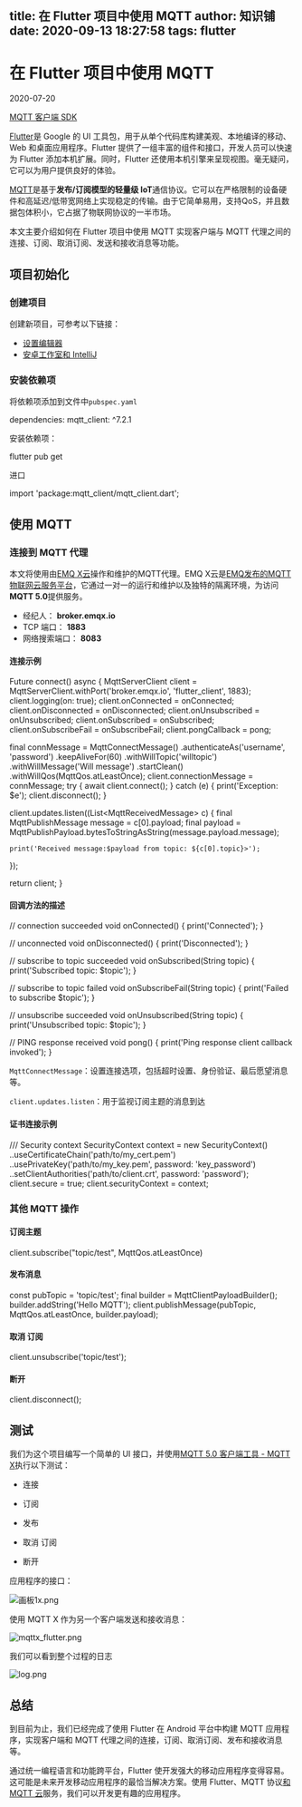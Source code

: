 
title: 在 Flutter 项目中使用 MQTT
author: 知识铺
date: 2020-09-13 18:27:58
tags: flutter
---
  

# 在 Flutter 项目中使用 MQTT

2020-07-20

 [MQTT 客户端 SDK](https://zshipu.com/t?url=/blog/category/mqtt-client-sdk)

[Flutter](https://zshipu.com/t?url=https://flutter.dev/)是 Google 的 UI 工具包，用于从单个代码库构建美观、本地编译的移动、Web 和桌面应用程序。Flutter 提供了一组丰富的组件和接口，开发人员可以快速为 Flutter 添加本机扩展。同时，Flutter 还使用本机引擎来呈现视图。毫无疑问，它可以为用户提供良好的体验。

[MQTT](https://zshipu.com/t?url=https://www.emqx.io/mqtt)是基于**发布/订阅模型的轻量级 IoT**通信协议。它可以在严格限制的设备硬件和高延迟/低带宽网络上实现稳定的传输。由于它简单易用，支持QoS，并且数据包体积小，它占据了物联网协议的一半市场。

本文主要介绍如何在 Flutter 项目中使用 MQTT 实现客户端与 MQTT 代理之间的连接、订阅、取消订阅、发送和接收消息等功能。

## 项目初始化

### 创建项目

创建新项目，可参考以下链接：

*   [设置编辑器](https://zshipu.com/t?url=https://flutter.dev/docs/get-started/editor?tab=androidstudio)
*   [安卓工作室和 IntelliJ](https://zshipu.com/t?url=https://flutter.dev/docs/development/tools/android-studio)

### 安装依赖项

<font _mstmutation="1" _msthash="1169727" _msttexthash="37287419">将依赖项添加到文件中</font>```pubspec.yaml```

 dependencies: 
  mqtt_client: ^7.2.1

安装依赖项：

 flutter pub get

进口

 import 'package:mqtt_client/mqtt_client.dart';

## 使用 MQTT

### 连接到 MQTT 代理

本文将使用由[EMQ X云](https://zshipu.com/t?url=https://www.emqx.io/products/broker)操作和维护的MQTT代理。EMQ X云是[EMQ发布的MQTT物联网](https://zshipu.com/t?url=https://cloud.emqx.io/)[云服务平台](https://zshipu.com/t?url=https://www.emqx.io/)，它通过一对一的运行和维护以及独特的隔离环境，为访问**MQTT 5.0**提供服务。

*   经纪人： **broker.emqx.io**
*   TCP 端口： **1883**
*   网络搜索端口： **8083**

#### 连接示例

 Future<MqttServerClient> connect() async {
  MqttServerClient client =
      MqttServerClient.withPort('broker.emqx.io', 'flutter_client', 1883);
  client.logging(on: true);
  client.onConnected = onConnected;
  client.onDisconnected = onDisconnected;
  client.onUnsubscribed = onUnsubscribed;
  client.onSubscribed = onSubscribed;
  client.onSubscribeFail = onSubscribeFail;
  client.pongCallback = pong;

  final connMessage = MqttConnectMessage()
      .authenticateAs('username', 'password')
      .keepAliveFor(60)
      .withWillTopic('willtopic')
      .withWillMessage('Will message')
      .startClean()
      .withWillQos(MqttQos.atLeastOnce);
  client.connectionMessage = connMessage;
  try {
    await client.connect();
  } catch (e) {
    print('Exception: $e');
    client.disconnect();
  }

  client.updates.listen((List<MqttReceivedMessage<MqttMessage>> c) {
    final MqttPublishMessage message = c[0].payload;
    final payload =
    MqttPublishPayload.bytesToStringAsString(message.payload.message);

    print('Received message:$payload from topic: ${c[0].topic}>');
  });

  return client;
}

#### 回调方法的描述

 // connection succeeded
void onConnected() {
  print('Connected');
}

// unconnected
void onDisconnected() {
  print('Disconnected');
}

// subscribe to topic succeeded
void onSubscribed(String topic) {
  print('Subscribed topic: $topic');
}

// subscribe to topic failed
void onSubscribeFail(String topic) {
  print('Failed to subscribe $topic');
}

// unsubscribe succeeded
void onUnsubscribed(String topic) {
  print('Unsubscribed topic: $topic');
}

// PING response received
void pong() {
  print('Ping response client callback invoked');
}

```MqttConnectMessage```<font _mstmutation="1" _msthash="1172769" _msttexthash="212272489">：设置连接选项，包括超时设置、身份验证、最后愿望消息等。</font>

```client.updates.listen```<font _mstmutation="1" _msthash="1173380" _msttexthash="76790597">：用于监视订阅主题的消息到达</font>

#### 证书连接示例

 /// Security context
SecurityContext context = new SecurityContext()
  ..useCertificateChain('path/to/my_cert.pem')
  ..usePrivateKey('path/to/my_key.pem', password: 'key_password')
  ..setClientAuthorities('path/to/client.crt', password: 'password');
client.secure = true;
client.securityContext = context;

### 其他 MQTT 操作

#### 订阅主题

 client.subscribe("topic/test", MqttQos.atLeastOnce)

#### 发布消息

 const pubTopic = 'topic/test';
final builder = MqttClientPayloadBuilder();
builder.addString('Hello MQTT');
client.publishMessage(pubTopic, MqttQos.atLeastOnce, builder.payload);

#### 取消 订阅

 client.unsubscribe('topic/test');

#### 断开

 client.disconnect();

## 测试

我们为这个项目编写一个简单的 UI 接口，并使用[MQTT 5.0 客户端工具 - MQTT X](https://zshipu.com/t?url=https://mqttx.app/cn/)执行以下测试：

*   连接

*   订阅

*   发布

*   取消 订阅

*   断开

应用程序的接口：

![画板1x.png](https://static.emqx.net/images/4aeb38a0dc6b0329164a91fc38e572cc.png)

使用 MQTT X 作为另一个客户端发送和接收消息：

![mqttx_flutter.png](https://static.emqx.net/images/b46731e7278ad148a0bfe3cc0890138b.png)

我们可以看到整个过程的日志

![log.png](https://static.emqx.net/images/97230919d8c8eddd3c88003e67c9ad1b.png)

## 总结

到目前为止，我们已经完成了使用 Flutter 在 Android 平台中构建 MQTT 应用程序，实现客户端和 MQTT 代理之间的连接，订阅、取消订阅、发布和接收消息等。

通过统一编程语言和功能跨平台，Flutter 使开发强大的移动应用程序变得容易。这可能是未来开发移动应用程序的最恰当解决方案。使用 Flutter、MQTT 协议[和 MQTT 云](https://zshipu.com/t?url=https://cloud.emqx.io/)服务，我们可以开发更有趣的应用程序。
